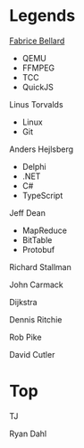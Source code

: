 # Legends

[Fabrice Bellard](https://bellard.org/)
- QEMU
- FFMPEG
- TCC
- QuickJS

Linus Torvalds
- Linux
- Git

Anders Hejlsberg
- Delphi
- .NET
- C#
- TypeScript

Jeff Dean
- MapReduce
- BitTable
- Protobuf

Richard Stallman

John Carmack

Dijkstra

Dennis Ritchie

Rob Pike

David Cutler

# Top


TJ

Ryan Dahl